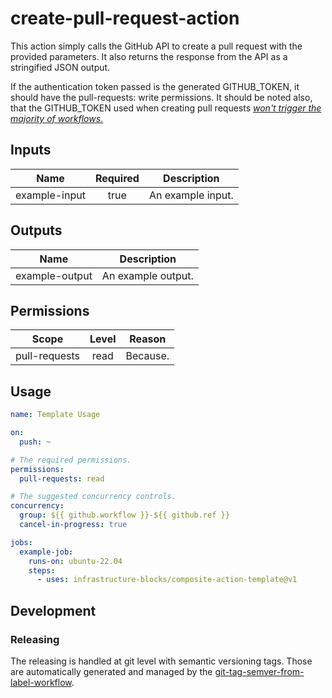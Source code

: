 # create-pull-request-action

This action simply calls the GitHub API to create a pull request with the provided parameters.
It also returns the response from the API as a stringified JSON output.

If the authentication token passed is the generated GITHUB_TOKEN, it should have the
pull-requests: write permissions. It should be noted also, that the GITHUB_TOKEN used when creating
pull requests [*won't trigger the majority of workflows*.](https://docs.github.com/en/actions/security-guides/automatic-token-authentication#using-the-github_token-in-a-workflow)

## Inputs

|     Name      | Required | Description       |
|:-------------:|:--------:|-------------------|
| example-input |   true   | An example input. |

## Outputs

|      Name      | Description        |
|:--------------:|--------------------|
| example-output | An example output. |

## Permissions

|     Scope     | Level | Reason   |
|:-------------:|:-----:|----------|
| pull-requests | read  | Because. |

## Usage

```yaml
name: Template Usage

on:
  push: ~

# The required permissions.
permissions:
  pull-requests: read

# The suggested concurrency controls.
concurrency:
  group: ${{ github.workflow }}-${{ github.ref }}
  cancel-in-progress: true

jobs:
  example-job:
    runs-on: ubuntu-22.04
    steps:
      - uses: infrastructure-blocks/composite-action-template@v1
```

## Development

### Releasing

The releasing is handled at git level with semantic versioning tags. Those are automatically generated and managed
by the [git-tag-semver-from-label-workflow](https://github.com/infrastructure-blocks/git-tag-semver-from-label-workflow).
